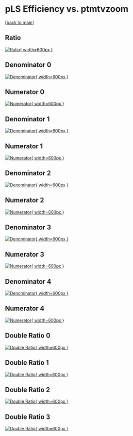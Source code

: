 # pLS Efficiency vs. ptmtvzoom

[[back to main](./)]



## Ratio

[![Ratio](../mtv/var/pLS_vtr_0_0_eff_ptmtvzoom.png){ width=600px }](../mtv/var/pLS_vtr_0_0_eff_ptmtvzoom.pdf)

## Denominator 0

[![Denominator](../mtv/den/pLS_vtr_0_0_eff_ptmtvzoom_den0.png){ width=600px }](../mtv/den/pLS_vtr_0_0_eff_ptmtvzoom_den0.pdf)

## Numerator 0

[![Numerator](../mtv/num/pLS_vtr_0_0_eff_ptmtvzoom_num0.png){ width=600px }](../mtv/num/pLS_vtr_0_0_eff_ptmtvzoom_num0.pdf)

## Denominator 1

[![Denominator](../mtv/den/pLS_vtr_0_0_eff_ptmtvzoom_den1.png){ width=600px }](../mtv/den/pLS_vtr_0_0_eff_ptmtvzoom_den1.pdf)

## Numerator 1

[![Numerator](../mtv/num/pLS_vtr_0_0_eff_ptmtvzoom_num1.png){ width=600px }](../mtv/num/pLS_vtr_0_0_eff_ptmtvzoom_num1.pdf)

## Denominator 2

[![Denominator](../mtv/den/pLS_vtr_0_0_eff_ptmtvzoom_den2.png){ width=600px }](../mtv/den/pLS_vtr_0_0_eff_ptmtvzoom_den2.pdf)

## Numerator 2

[![Numerator](../mtv/num/pLS_vtr_0_0_eff_ptmtvzoom_num2.png){ width=600px }](../mtv/num/pLS_vtr_0_0_eff_ptmtvzoom_num2.pdf)

## Denominator 3

[![Denominator](../mtv/den/pLS_vtr_0_0_eff_ptmtvzoom_den3.png){ width=600px }](../mtv/den/pLS_vtr_0_0_eff_ptmtvzoom_den3.pdf)

## Numerator 3

[![Numerator](../mtv/num/pLS_vtr_0_0_eff_ptmtvzoom_num3.png){ width=600px }](../mtv/num/pLS_vtr_0_0_eff_ptmtvzoom_num3.pdf)

## Denominator 4

[![Denominator](../mtv/den/pLS_vtr_0_0_eff_ptmtvzoom_den4.png){ width=600px }](../mtv/den/pLS_vtr_0_0_eff_ptmtvzoom_den4.pdf)

## Numerator 4

[![Numerator](../mtv/num/pLS_vtr_0_0_eff_ptmtvzoom_num4.png){ width=600px }](../mtv/num/pLS_vtr_0_0_eff_ptmtvzoom_num4.pdf)

## Double Ratio 0

[![Double Ratio](../mtv/ratio/pLS_vtr_0_0_eff_ptmtvzoom_ratio0.png){ width=600px }](../mtv/ratio/pLS_vtr_0_0_eff_ptmtvzoom_ratio0.pdf)

## Double Ratio 1

[![Double Ratio](../mtv/ratio/pLS_vtr_0_0_eff_ptmtvzoom_ratio1.png){ width=600px }](../mtv/ratio/pLS_vtr_0_0_eff_ptmtvzoom_ratio1.pdf)

## Double Ratio 2

[![Double Ratio](../mtv/ratio/pLS_vtr_0_0_eff_ptmtvzoom_ratio2.png){ width=600px }](../mtv/ratio/pLS_vtr_0_0_eff_ptmtvzoom_ratio2.pdf)

## Double Ratio 3

[![Double Ratio](../mtv/ratio/pLS_vtr_0_0_eff_ptmtvzoom_ratio3.png){ width=600px }](../mtv/ratio/pLS_vtr_0_0_eff_ptmtvzoom_ratio3.pdf)

